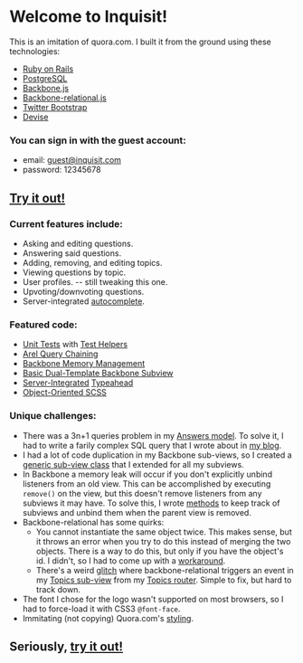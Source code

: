 # Welcome to Inquisit!

This is an imitation of quora.com. I built it from the ground using these technologies:

* [Ruby on Rails](http://rubyonrails.org/)
* [PostgreSQL](http://www.postgresql.org/)
* [Backbone.js](http://backbonejs.org/)
* [Backbone-relational.js](http://backbonerelational.org/)
* [Twitter Bootstrap](http://twitter.github.io/bootstrap/)
* [Devise](https://github.com/plataformatec/devise)

### You can sign in with the guest account:

* email: guest@inquisit.com
* password: 12345678

## [Try it out!](https://inquisit.herokuapp.com/users/sign_in)

### Current features include:

* Asking and editing questions.
* Answering said questions.
* Adding, removing, and editing topics.
* Viewing questions by topic.
* User profiles. -- still tweaking this one.
* Upvoting/downvoting questions.
* Server-integrated [autocomplete](http://wolvman.tumblr.com/post/55091970585/autocomplete-with-ajax-week-9-day-2).

### Featured code:
* [Unit Tests](test/unit/answer_test.rb) with [Test Helpers](test/test_helper.rb)
* [Arel Query Chaining](app/models/answer.rb#L9-25)
* [Backbone Memory Management](app/assets/javascripts/views/questions/questions_show.js#L64-81)
* [Basic Dual-Template Backbone Subview](app/assets/javascripts/views/parent_views/show_edit_sub_view.js)
* [Server-Integrated](app/models/answer.rb#L8-22) [Typeahead](app/assets/javascripts/views/subviews/topics.js#L24-100)
* [Object-Oriented SCSS](app/assets/stylesheets/root.css.scss#L67-103)

### Unique challenges:

* There was a 3n+1 queries problem in my [Answers model](app/models/answer.rb). To solve it, I had to write a farily complex SQL query that I wrote about in [my blog](http://wolvman.tumblr.com/post/55236373131/kicking-n-1s-butt-with-custom-rails-queries-week-9).
* I had a lot of code duplication in my Backbone sub-views, so I created a [generic sub-view class](app/assets/javascripts/views/parent_views/show_edit_sub_view.js) that I extended for all my subviews.
* In Backbone a memory leak will occur if you don't explicitly unbind listeners from an old view.  This can be accomplished by executing `remove()` on the view, but this doesn't remove listeners from any subviews it may have.  To solve this, I wrote [methods](app/assets/javascripts/views/questions/questions_show.js#L64-81) to keep track of subviews and unbind them when the parent view is removed.
* Backbone-relational has some quirks:
  * You cannot instantiate the same object twice. This makes sense, but it throws an error when you try to do this instead of merging the two objects. There is a way to do this, but only if you have the object's id.  I didn't, so I had to come up with a [workaround](//github.com/PaulUithol/Backbone-relational/issues/355).
  * There's a weird [glitch](http://stackoverflow.com/questions/15117035/backbone-fires-add-event-after-sort-on-backbone-relational-collection) where backbone-relational triggers an event in my [Topics sub-view](app/assets/javascripts/views/subviews/topics.js) from my [Topics router](app/assets/javascripts/routers/topics_router.js). Simple to fix, but hard to track down.
* The font I chose for the logo wasn't supported on most browsers, so I had to force-load it with CSS3 `@font-face`.
* Immitating (not copying) Quora.com's [styling](http://wolvman.tumblr.com/post/55132894770/styling-in-place-week-9-day-3).

## Seriously, [try it out!](https://inquisit.herokuapp.com/users/sign_in)
